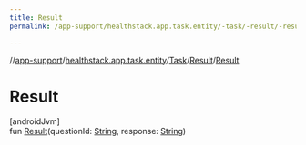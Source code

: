 ```yaml
---
title: Result
permalink: /app-support/healthstack.app.task.entity/-task/-result/-result.html

---
```

//[app-support](/app-support.html)/[healthstack.app.task.entity](../../index.html)/[Task](../index.html)/[Result](index.html)/[Result](-result.html)



# Result



[androidJvm]\
fun [Result](-result.html)(questionId: [String](https://kotlinlang.org/api/latest/jvm/stdlib/kotlin/-string/index.html), response: [String](https://kotlinlang.org/api/latest/jvm/stdlib/kotlin/-string/index.html))




